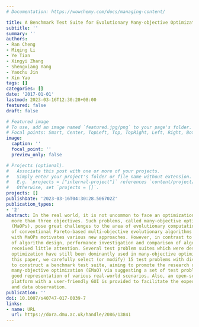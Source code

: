 ```yaml
---
# Documentation: https://wowchemy.com/docs/managing-content/

title: A Benchmark Test Suite for Evolutionary Many-objective Optimization
subtitle: ''
summary: ''
authors:
- Ran Cheng
- Miqing Li
- Ye Tian
- Xingyi Zhang
- Shengxiang Yang
- Yaochu Jin
- Xin Yao
tags: []
categories: []
date: '2017-01-01'
lastmod: 2023-03-16T12:30:28+08:00
featured: false
draft: false

# Featured image
# To use, add an image named `featured.jpg/png` to your page's folder.
# Focal points: Smart, Center, TopLeft, Top, TopRight, Left, Right, BottomLeft, Bottom, BottomRight.
image:
  caption: ''
  focal_point: ''
  preview_only: false

# Projects (optional).
#   Associate this post with one or more of your projects.
#   Simply enter your project's folder or file name without extension.
#   E.g. `projects = ["internal-project"]` references `content/project/deep-learning/index.md`.
#   Otherwise, set `projects = []`.
projects: []
publishDate: '2023-03-16T04:30:28.506702Z'
publication_types:
- '2'
abstract: In the real world, it is not uncommon to face an optimization problem with
  more than three objectives. Such problems, called many-objective optimization problems
  (MaOPs), pose great challenges to the area of evolutionary computation. The failure
  of conventional Pareto-based multi-objective evolutionary algorithms in dealing
  with MaOPs motivates various new approaches. However, in contrast to the rapid development
  of algorithm design, performance investigation and comparison of algorithms have
  received little attention. Several test problem suites which were designed for multi-objective
  optimization have still been dominantly used in many-objective optimization. In
  this paper, we carefully select (or modify) 15 test problems with diverse properties
  to construct a benchmark test suite, aiming to promote the research of evolutionary
  many-objective optimization (EMaO) via suggesting a set of test problems with a
  good representation of various real-world scenarios. Also, an open-source software
  platform with a user-friendly GUI is provided to facilitate the experimental execution
  and data observation.
publication: ''
doi: 10.1007/s40747-017-0039-7
links:
- name: URL
  url: https://dora.dmu.ac.uk/handle/2086/13841
---
```

